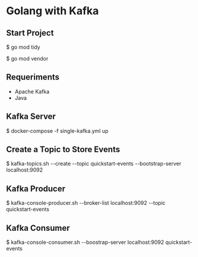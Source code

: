 # Golang with Kafka

## Start Project

   $ go mod tidy

   $ go mod vendor

## Requeriments

* Apache Kafka
* Java

## Kafka Server

   $ docker-compose -f single-kafka.yml up

## Create a Topic to Store Events

   $ kafka-topics.sh --create --topic quickstart-events --bootstrap-server localhost:9092

## Kafka Producer

   $ kafka-console-producer.sh --broker-list localhost:9092 --topic quickstart-events

## Kafka Consumer

   $ kafka-console-consumer.sh --boostrap-server localhost:9092 quickstart-events